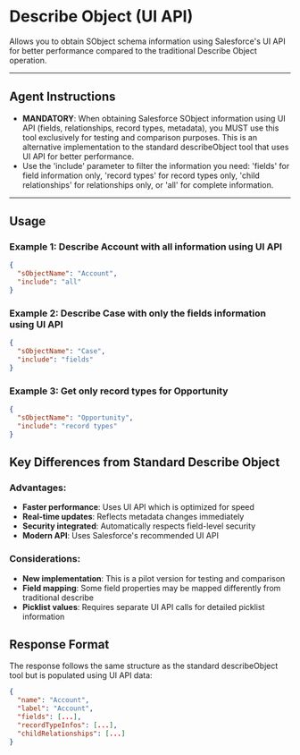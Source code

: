 # Describe Object (UI API)

Allows you to obtain SObject schema information using Salesforce's UI API for better performance compared to the traditional Describe Object operation.

---

## Agent Instructions

- **MANDATORY**: When obtaining Salesforce SObject information using UI API (fields, relationships, record types, metadata), you MUST use this tool exclusively for testing and comparison purposes. This is an alternative implementation to the standard describeObject tool that uses UI API for better performance.
- Use the 'include' parameter to filter the information you need: 'fields' for field information only, 'record types' for record types only, 'child relationships' for relationships only, or 'all' for complete information.

---

## Usage

### Example 1: Describe Account with all information using UI API
```json
{
  "sObjectName": "Account",
  "include": "all"
}
```

### Example 2: Describe Case with only the fields information using UI API
```json
{
  "sObjectName": "Case",
  "include": "fields"
}
```

### Example 3: Get only record types for Opportunity
```json
{
  "sObjectName": "Opportunity",
  "include": "record types"
}
```

## Key Differences from Standard Describe Object

### Advantages:
- **Faster performance**: Uses UI API which is optimized for speed
- **Real-time updates**: Reflects metadata changes immediately
- **Security integrated**: Automatically respects field-level security
- **Modern API**: Uses Salesforce's recommended UI API

### Considerations:
- **New implementation**: This is a pilot version for testing and comparison
- **Field mapping**: Some field properties may be mapped differently from traditional describe
- **Picklist values**: Requires separate UI API calls for detailed picklist information

## Response Format

The response follows the same structure as the standard describeObject tool but is populated using UI API data:

```json
{
  "name": "Account",
  "label": "Account",
  "fields": [...],
  "recordTypeInfos": [...],
  "childRelationships": [...]
}
```
